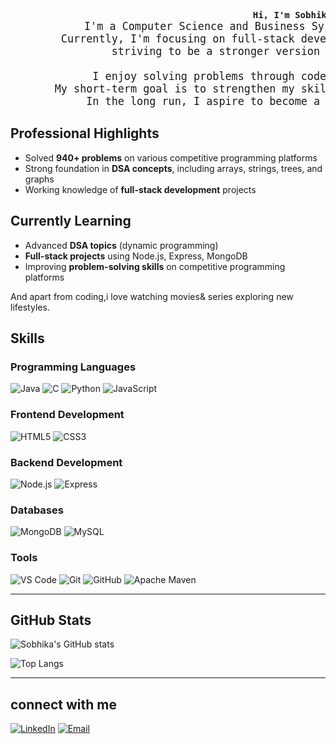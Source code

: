 
<pre>
                                              <b>Hi, I'm Sobhika.</b>
              <big>I'm a Computer Science and Business System student who loves learning by building and exploring new technologies.
        Currently, I'm focusing on full-stack development ,data structures & algorithms, and competitive programming.
                striving to be a stronger version of myself in coding, one line at a time.

             I enjoy solving problems through code and learning something new every day.
       My short-term goal is to strengthen my skills in DSA and backend development using Expressand MongoDB.
            In the long run, I aspire to become a skilled software developer capable of creating impactful projects.</big>  
</pre>


## Professional Highlights
- Solved **940+ problems** on various competitive programming platforms  
- Strong foundation in **DSA concepts**, including arrays, strings, trees, and graphs  
- Working knowledge of **full-stack development** projects

## Currently Learning
- Advanced **DSA topics** (dynamic programming)  
- **Full-stack projects** using Node.js, Express, MongoDB  
- Improving **problem-solving skills** on competitive programming platforms  

And apart from coding,i love watching movies& series exploring new lifestyles.  
## Skills

### Programming Languages
![Java](https://img.shields.io/badge/Java-007396?style=for-the-badge&logo=java&logoColor=white)
![C](https://img.shields.io/badge/C-555?style=for-the-badge&logo=c&logoColor=white)
![Python](https://img.shields.io/badge/Python-3776AB?style=for-the-badge&logo=python&logoColor=white)
![JavaScript](https://img.shields.io/badge/JavaScript-F7DF1E?style=for-the-badge&logo=javascript&logoColor=black)

### Frontend Development
![HTML5](https://img.shields.io/badge/HTML5-E34F26?style=for-the-badge&logo=html5&logoColor=white)
![CSS3](https://img.shields.io/badge/CSS3-1572B6?style=for-the-badge&logo=css3&logoColor=white)

### Backend Development
![Node.js](https://img.shields.io/badge/Node.js-339933?style=for-the-badge&logo=node.js&logoColor=white)
![Express](https://img.shields.io/badge/Express-000000?style=for-the-badge&logo=express&logoColor=white)

### Databases
![MongoDB](https://img.shields.io/badge/MongoDB-47A248?style=for-the-badge&logo=mongodb&logoColor=white)
![MySQL](https://img.shields.io/badge/MySQL-4479A1?style=for-the-badge&logo=mysql&logoColor=white)

### Tools
![VS Code](https://img.shields.io/badge/VS%20Code-007ACC?style=for-the-badge&logo=visual-studio-code&logoColor=white)
![Git](https://img.shields.io/badge/Git-F05032?style=for-the-badge&logo=git&logoColor=white)
![GitHub](https://img.shields.io/badge/GitHub-181717?style=for-the-badge&logo=github&logoColor=white)
![Apache Maven](https://img.shields.io/badge/Apache%20Maven-C71A36?style=for-the-badge&logo=apachemaven&logoColor=white)


---

## GitHub Stats

![Sobhika's GitHub stats](https://github-readme-stats.vercel.app/api?username=sobhika11&show_icons=true&count_private=true&include_all_commits=true&theme=radical)

![Top Langs](https://github-readme-stats.vercel.app/api/top-langs/?username=sobhika11&layout=compact&theme=radical)

---

## connect with me

[![LinkedIn](https://img.shields.io/badge/LinkedIn-0077B5?style=for-the-badge&logo=linkedin&logoColor=white)](https://www.linkedin.com/in/sobhika-p-m-9316192a5/)
[![Email](https://img.shields.io/badge/Email-D14836?style=for-the-badge&logo=gmail&logoColor=white)](mailto:-sobhika1105@gmail.com)


